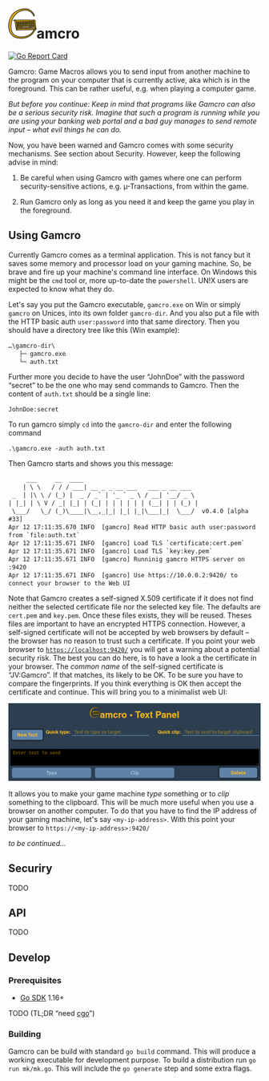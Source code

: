 # <img src="web-ui/public/logo.png" height="60">amcro
[![Go Report Card](https://goreportcard.com/badge/github.com/CmdrVasquess/gamcro)](https://goreportcard.com/report/github.com/CmdrVasquess/gamcro)

Gamcro: Game Macros allows you to send input from another machine to the program on your computer that is currently active, aka which is in the foreground. This can be rather useful, e.g. when playing a computer game.

_But before you continue: Keep in mind that programs like Gamcro can also be a serious security risk. Imagine that such a program is running while you are using your banking web portal and a bad guy manages to send remote input – what evil things he can do._

Now, you have been warned and Gamcro comes with some security mechanisms. See section about 
Security. However, keep the following advise in mind:

1. Be careful when using Gamcro with games where one can perform security-sensitive actions,
   e.g. µ-Transactions, from within the game.

2. Run Gamcro only as long as you need it and keep the game you play in the foreground.

## Using Gamcro

Currently Gamcro comes as a terminal application. This is not fancy but it saves some
memory and processor load on your gaming machine. So, be brave and fire up your machine's
command line interface. On Windows this might be the `cmd` tool or, more up-to-date the `powershell`. UN!X users are expected to know what they do.

Let's say you put the Gamcro executable, `gamcro.exe` on Win or simply `gamcro` on Unices, into
its own folder `gamcro-dir`. And you also put a file with the HTTP basic auth `user:password`
into that same directory. Then you should have a directory tree like this (Win example):

```
…\gamcro-dir\
   ├─ gamcro.exe
   └─ auth.txt
```

Further more you decide to have the user “JohnDoe” with the password “secret” to be the one who may send commands to Gamcro. Then the content of `auth.txt` should be a single line:

```
JohnDoe:secret
```
To run gamcro simply `cd` into the `gamcro-dir` and enter the following command

```
.\gamcro.exe -auth auth.txt
```

Then Gamcro starts and shows you this message:

```
     ___     __  ____                                
    | \ \   / / / ___| __ _ _ __ ___   ___ _ __ ___  
 _  | |\ \ / (_) |  _ / _` | '_ ` _ \ / __| '__/ _ \ 
| |_| | \ V / _| |_| | (_| | | | | | | (__| | | (_) |
 \___/   \_/ (_)\____|\__,_|_| |_| |_|\___|_|  \___/  v0.4.0 [alpha #33]
Apr 12 17:11:35.670 INFO  [gamcro] Read HTTP basic auth user:password from `file:auth.txt`
Apr 12 17:11:35.671 INFO  [gamcro] Load TLS `certificate:cert.pem`
Apr 12 17:11:35.671 INFO  [gamcro] Load TLS `key:key.pem`
Apr 12 17:11:35.671 INFO  [gamcro] Runninig gamcro HTTPS server on :9420
Apr 12 17:11:35.671 INFO  [gamcro] Use https://10.0.0.2:9420/ to connect your browser to the Web UI
```

Note that Gamcro creates a self-signed X.509 certificate if it does not find neither the selected
certificate file nor the selected key file. The defaults are `cert.pem` and `key.pem`. Once these files exists, they will be reused. Theses files are important to have an encrypted HTTPS connection. However, a self-signed certificate will not be accepted by web browsers by default – the browser has no reason to trust such a certificate. If you point your web browser to [`https://localhost:9420/`](https://localhost:9420/) you will get a warning about a potential security risk. The best you can do here, is to have a look a the certificate in your browser. The _common name_ of the self-signed certificate is “JV:Gamcro”. If that matches, its likely to be OK. To be sure you have to compare the fingerprints. If you think everything is OK then accept the certificate and continue. This will bring you to a minimalist web UI:

![Web UI](doc/gamcro-ui.png)

It allows you to make your game machine _type_ something or to _clip_ something to the clipboard.
This will be much more useful when you use a browser on another computer. To do that you have to find the IP address of your gaming machine, let's say `<my-ip-address>`. With this point your browser to `https://<my-ip-address>:9420/`

_to be continued…_

## Securiry

TODO

## API

TODO

## Develop
### Prerequisites

* [Go SDK](https://go.dev/) 1.16+

TODO (TL;DR “need [cgo](https://blog.golang.org/cgo)”)

### Building

Gamcro can be build with standard `go build` command. This will produce a working executable
for development purpose. To build a distribution run `go run mk/mk.go`. This will include 
the `go generate` step and some extra flags.